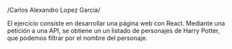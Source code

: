 

/Carlos Alexandro Lopez Garcia/


El ejercicio consiste en desarrollar una página web con React. Mediante una petición a una API, se obtiene un un listado de personajes de Harry Potter, que podemos filtrar por el nombre del personaje.
